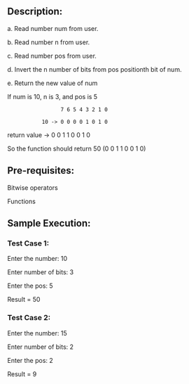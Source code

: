 ## Description:


a. Read number num from user.

b. Read number n from user.

c. Read number pos from user.

d. Invert the n number of bits from pos positionth bit of num.

e. Return the new value of num

If num is 10, n is 3, and pos is 5

                     7 6 5 4 3 2 1 0

               10 -> 0 0 0 0 1 0 1 0

return value -> 0 0 1 1 0 0 1 0

So the function should return 50 (0 0 1 1 0 0 1 0)

## Pre-requisites:

Bitwise operators

Functions

## Sample Execution: 

### Test Case 1:

Enter the number: 10

Enter number of bits: 3

Enter the pos: 5

Result = 50

### Test Case 2:

Enter the number: 15

Enter number of bits: 2

Enter the pos: 2

Result =  9
